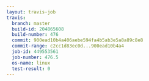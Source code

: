 ```yaml
---
layout: travis-job
travis:
  branch: master
  build-id: 204865608
  build-number: 476
  commit: 900ead10b4a406aebe594fa4b5ab3e5a8a89c8e8
  commit-range: c2cc1d83ec0d...900ead10b4a4
  job-id: 449553561
  job-number: 476.5
  os-name: linux
  test-result: 0
---
```

